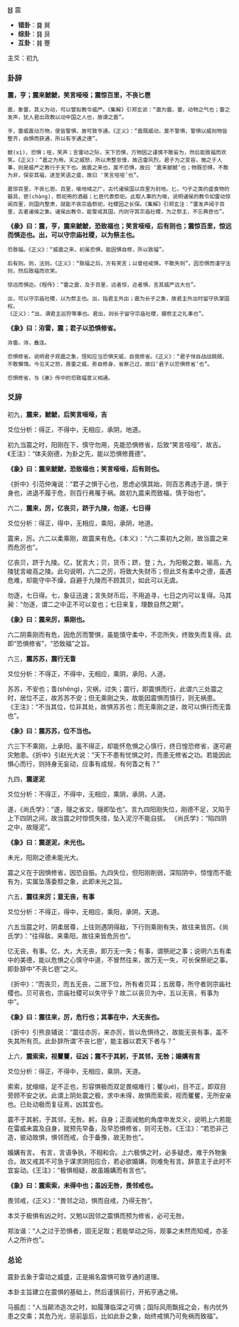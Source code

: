 ䷲ 震  

+ **错卦**：䷸ 巽
+ **综卦**：䷳ 艮
+ **互卦**：䷦ 蹇

主爻：初九

### 卦辞


**震，亨；震来虩虩，笑言哑哑；震惊百里，不丧匕鬯**

```
震，象雷，其义为动，可以譬拟教令威严。《集解》引郑玄说：“震为雷。雷，动物之气也；雷之发声，犹人君出政教以动中国之人也，故谓之震”。

亨，雷威震动万物，使皆警惧，故可致亨通。《正义》：“震既威动，莫不警惧，警惧以威则物皆整齐，由惧而获通，所以有亨通之德”。

虩(xì)，恐惧；哑，笑声；言雷动之际，天下恐惧，万物因之谨慎不敢妄为，然后能致福而欢笑。《正义》：“震之为用，天之威怒，所以肃整怠慢，故迅雷风烈，君子为之变容，施之于人事，则是威严之教行于天下也。故震之来也，莫不恐惧，故曰 ‘震来虩虩’也；物既恐惧，不敢为非，保安其福，遂至笑语之盛，故曰 ‘笑言哑哑’也”。

震惊百里，不丧匕鬯。百里，喻地域之广，古代诸侯国以百里为封地。匕，勺子之类的盛食物的器具，鬯(chàng)，祭祀用的酒器；匕鬯代表祭祀。此取人事的为喻，说明诸侯的教令如雷动惊闻百里，则国内整肃，就能不丧宗庙祭祀，社稷因之长保。《集解》引郑玄注：“雷发声闻于百里，古者诸侯之象。诸侯出教令，能警戒其国，内则守其宗庙社稷，为之祭主，不忘典鬯也”。
```

**《彖》曰：震，亨，震来虩虩，恐致福也；笑言哑哑，后有则也；震惊百里，惊远而惧迩也。出，可以守宗庙社稷，以为祭主也。**

```
恐致福。《正义》：“威震之来，初虽恐惧，能因惧自修，所以致福”。

后有则。则，法则。《正义》：“致福之后，方有笑言；以曾经戒惧，不敢失则”。因恐惧而谨守法则，然后致福而欢笑。

惊远而惧迩。《程传》：“雷之震，及于百里，远者惊，迩者惧，言其威严远大也”。

出，可以守宗庙社稷，以为祭主也。出，指君主外出；震为长子之象，故君主外出时留守执掌国权。
《正义》：“出，谓君主巡狩等事也。君出，则长子留守宗庙社稷，摄祭主之礼事也”。
```

**《象》曰：洊雷，震；君子以恐惧修省。**

```
洊雷。洊，叠连。

恐惧修省。说明君子观震之象，悟知应当恐惧天威，自我修省。《正义》：“君子恒自战战兢兢，不敢懈惰。今见天之怒，畏雷之威，弥自修身，省察己过，故曰‘君子以恐惧修省’也”。

恐惧修省，与《彖》传中的恐致福意义相通。
```

### 爻辞

初九，**震来，虩虩，后笑言哑哑，吉**

爻位分析：得正，不得中，无相应，承阴，地道。

初九当震之时，阳刚在下，慎守勿用，先能恐惧修省，后致“笑言哑哑”，故吉。《王注》：“体夫刚德，为卦之先，能以恐惧修葺德”。


**《象》曰：震来虩虩，恐致福也；笑言哑哑，后有则也。**

《折中》引范仲淹说：“君子之惧于心也，思虑必慎其始，则百志弗违于道，惧于身也，进退不履于危，则百行弗罹于祸。故初九震来而致福，慎于始也”。

六二，**震来，厉，亿丧贝，跻于九陵，勿逐，七日得**

爻位分析：得正，得中，无相应，乘阳，承阴，地道。

震来，厉。六二以柔乘刚，故震来有危。《本义》：“六二乘初九之刚，故当震之来而危厉也”。

亿丧贝，跻于九陵。亿，犹言大；贝，货币；跻，登；九，为阳极之数，喻高，九陵犹言峻高之陵。此句说明，六二之厉，将致大失财币；但此爻有柔中之德，虽遇危难，却能守中不燥，自避于九陵而不顾其贝，如此可以无虞。

勿逐，七日得。七，象征迅速；言失财币后，不用追寻，七日之内可以复得。马其昶：“勿逐，谓二之中正不可以变也；七日来复，理数自然之期”。

**《象》曰：震来厉，乘刚也。**

六二阴乘刚而有危，因危厉而警惧，虽能慎守柔中，不恋所失，终致失而复得。此即“恐惧修省”，“恐致福”之旨。

六三，**震苏苏，震行无眚**

爻位分析：不得正，不得中，无相应，乘阴，承阳，人道。

苏苏，不安也；眚(shěng)，灾祸，过失；震行，即震惧而行，此谓六三处震之时，居位不正，故苏苏不安；但无乘刚之失，故能因震惧而慎行，则无祸患。
《王注》：“不当其位，位非其处，故惧苏苏也；而无乘刚之逆，故可以惧行而无眚也”。

**《象》曰：震苏苏，位不当也。**

六三下不乘刚，上承阳，虽不得正，却能怀危惧之心慎行，终日惶恐修省，遂可避灾勉患。《折中》引赵光大说：“天下不患有忧惧之时，而患无修省之功。若能因此惧心而行，则持身无妄动，应事有成规，有何眚之有？”

九四，**震遂泥**

爻位分析：不得正，不得中，无相应，乘阴，承阴，人道。

遂，《尚氏学》：“遂，隧之省文，隧即坠也”。言九四阳刚失位，刚德不足，又陷于上下四阴之间，故当震之时惊慌失措，坠入泥泞不能自拔。
《尚氏学》：“陷四阴之中，故隧泥”。


**《象》曰：震遂泥，未光也。**

未光，阳刚之德未能光大。

震之义在于因惧修省，因恐自振。九四失位，但阳刚削弱，深陷阴中，惊惶而不能有为，实属坠落委颓之象，此即未光之旨。

六五，**震往来厉；意无丧，有事**

爻位分析：不得正，得中，无相应，乘阳，承阴，天道。

六五当震之时，阴柔居尊，上往则遇阴得敌，下行则乘刚有失，故往来皆厉。《尚氏学》：“往得敌，来乘阳，故往来皆危厉也”。

亿无丧，有事。亿，大，大无丧，即万无一失；有事，谓祭祀之事；说明六五有柔中的美德，能以危惧之心慎守中道，不冒然往来，故万无一失，可长保祭祀之事。即卦辞中“不丧匕鬯”之义。

《折中》：“而丧贝，而五无丧，二居下位，所有者贝耳；五居尊，所守者则宗庙社稷也。贝可丧也，宗庙社稷可以失守乎？故二以丧贝为中，五以无丧，有事为中”。

**《象》曰：震往来，厉，危行也；其事在中，大无丧也。**

《折中》引熊良辅说：“震往亦厉，来亦厉，皆以危惧待之，故能无丧有事，盖不失其所有页。此卦辞所谓‘不丧匕鬯’，能主器以君天下者与？”

上六，**震索索，视矍矍，征凶；震不于其躬，于其邻，无咎；婚媾有言**

爻位分析：得正，不得中，无相应，乘阴，天道。

索索，犹缩缩，足不正也，形容惧极而双足畏缩难行；矍(jué)，目不正，即双目旁顾不安之状。此谓上阴处震之极，求中未得，故惧而索索，视而矍矍，无所安亲也。已处动极而复征焉，凶其宜也。

震不于其躬，于其邻，无咎。躬，自身；正面诫勉的角度申发爻义，说明上六若能在雷威未震及自身，就预先早备，及早恐惧修省，则可无咎。《王注》：“若恐非己造，彼动故惧，惧邻而戒，合于备豫，故无咎也”。

婚媾有言。 有言，言语争执，不相和合。上六极惧之时，必多疑虑，难于外物象合。故又戒其不可急于谋求阴阳应合，若必欲婚媾，则难免有言。辞意主于此时不宜妄动。《王注》：“极惧相疑，故虽婚媾而有言也”。


**《象》曰：震索索，未得中也；虽凶无咎，畏邻戒也。**

畏邻戒，《正义》：“畏邻之动，惧而自戒，乃得无咎”。

本爻于极惧有凶之时，又勉以因邻之震惧而预为修省，必可无咎。

郑汝谐：“人之过于恐惧者，固无足取；若能举动之际，观事之未然而知戒，亦圣人之所许也”。

### 总论

震卦去象于雷动之威盛，正是揭名震惧可致亨通的道理。

本卦主旨建立在震惧的基础上，然后谨慎前行，开拓亨通之境。

马振彪：“人当颠沛造次之时，如履薄临深之可惧；国际风雨飘摇之会，有内忧外患之交乘；其危乃光，惩前毖后，比如此卦之象，始终戒惧乃可免祸而致福”。

